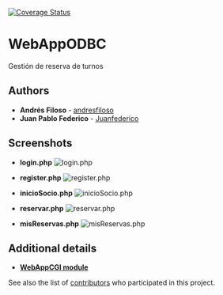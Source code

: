 [![Coverage Status](https://coveralls.io/repos/github/andresfiloso/WebAppODBC/badge.svg?branch=master)](https://coveralls.io/github/andresfiloso/WebAppODBC?branch=master)

# WebAppODBC
Gestión de reserva de turnos

## Authors

* **Andrés Filoso** - [andresfiloso](https://github.com/andresfiloso)
* **Juan Pablo Federico** - [Juanfederico](https://github.com/Juanfederico)

## Screenshots

* **login.php**
![login.php](https://raw.githubusercontent.com/andresfiloso/WebAppODBC/master/doc/screenshots/Login_view.jpg)

* **register.php**
![register.php](https://raw.githubusercontent.com/andresfiloso/WebAppODBC/master/doc/screenshots/Register_view.jpg)

* **inicioSocio.php**
![inicioSocio.php](https://raw.githubusercontent.com/andresfiloso/WebAppODBC/master/doc/screenshots/InicioSocio_view.jpg)

* **reservar.php**
![reservar.php](https://raw.githubusercontent.com/andresfiloso/WebAppODBC/master/doc/screenshots/Reservar_view.jpg)

* **misReservas.php**
![misReservas.php](https://raw.githubusercontent.com/andresfiloso/WebAppODBC/master/doc/screenshots/MisReservas_view.jpg)

## Additional details

* **[WebAppCGI module](https://github.com/Juanfederico/WebAppCGI)**

See also the list of [contributors](https://github.com/andresfiloso/WebAppODBC/graphs/contributors) who participated in this project.
